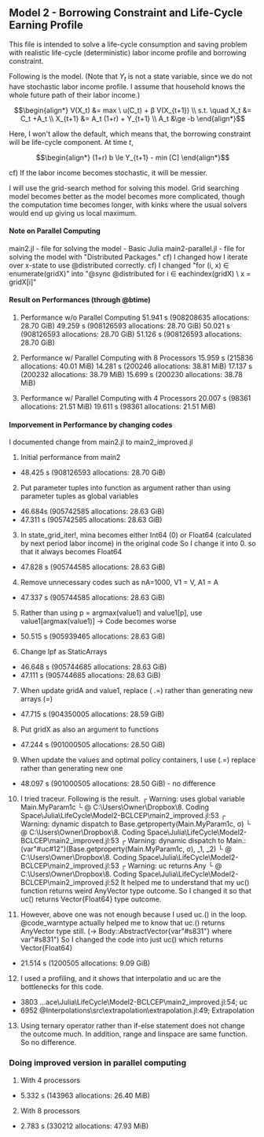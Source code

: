 ## Model 2 - Borrowing Constraint and Life-Cycle Earning Profile

This file is intended to solve a life-cycle consumption and saving problem with realistic life-cycle (deterministic) labor income profile and borrowing constraint.

Following is the model. (Note that $Y_t$ is not a state variable, since we do not have stochastic labor income profile. I assume that household knows the whole future path of their labor income.)

$$\begin{align*}
V(X_t) &= max \ u(C_t) + β V(X_{t+1}) \\
s.t. \quad X_t &= C_t +A_t \\
 X_{t+1} &= A_t (1+r) + Y_{t+1} \\
 A_t &\ge -b
\end{align*}$$

Here, I won't allow the default, which means that, the borrowing constraint will be life-cycle component. At time $t$,

$$\begin{align*}
(1+r) b \le Y_{t+1} - min [C]
\end{align*}$$

cf) If the labor income becomes stochastic, it will be messier.

I will use the grid-search method for solving this model. Grid searching model becomes better as the model becomes more complicated, though the computation time becomes longer, with kinks where the usual solvers would end up giving us local maximum.

#### Note on Parallel Computing
main2.jl - file for solving the model - Basic Julia
main2-parallel.jl - file for solving the model with "Distributed Packages."
cf) I changed how I iterate over x-state to use @distributed correctly.
cf) I changed "for (i, x) ∈ enumerate(gridX)" into
"@sync @distributed for i ∈ eachindex(gridX) \ x = gridX[i]"

#### Result on Performances (through @btime)
1) Performance w/o Parallel Computing
51.941 s (908208635 allocations: 28.70 GiB)
49.259 s (908126593 allocations: 28.70 GiB)
50.021 s (908126593 allocations: 28.70 GiB)
51.126 s (908126593 allocations: 28.70 GiB)

2) Performance w/ Parallel Computing with 8 Processors
15.959 s (215836 allocations: 40.01 MiB)
14.281 s (200246 allocations: 38.81 MiB)
17.137 s (200232 allocations: 38.79 MiB)
15.699 s (200230 allocations: 38.78 MiB)

3) Performance w/ Parallel Computing with 4 Processors
20.007 s (98361 allocations: 21.51 MiB)
19.611 s (98361 allocations: 21.51 MiB)

#### Imporvement in Performance by changing codes
I documented change from main2.jl to main2_improved.jl
1) Initial performance from main2
- 48.425 s (908126593 allocations: 28.70 GiB)
2) Put parameter tuples into function as argument rather than using parameter tuples as global variables
- 46.684s (905742585 allocations: 28.63 GiB)
- 47.311 s (905742585 allocations: 28.63 GiB)
3) In state_grid_iter!, mina becomes either Int64 (0) or Float64 (calculated by next period labor income) in the original code  So I change it into 0. so that it always becomes Float64
- 47.828 s (905744585 allocations: 28.63 GiB)
4) Remove unnecessary codes such as nA=1000, V1 = V, A1 = A
- 47.337 s (905744585 allocations: 28.63 GiB)
5) Rather than using p = argmax(value1) and value1[p], use value1[argmax(value1)]
-> Code becomes worse
- 50.515 s (905939465 allocations: 28.63 GiB)
6) Change lpf as StaticArrays
- 46.648 s (905744685 allocations: 28.63 GiB)
- 47.111 s (905744685 allocations: 28.63 GiB)
7) When update gridA and value1, replace ( .=) rather than generating new arrays (=)
- 47.715 s (904350005 allocations: 28.59 GiB)
8) Put gridX as also an argument to functions
- 47.244 s (901000505 allocations: 28.50 GiB)
9) When update the values and optimal policy containers, I use (.=) replace rather than generating new one
- 48.097 s (901000505 allocations: 28.50 GiB) - no difference
10) I tried traceur. Following is the result.
┌ Warning: uses global variable Main.MyParam1c
└ @ C:\Users\Owner\Dropbox\8. Coding Space\Julia\LifeCycle\Model2-BCLCEP\main2_improved.jl:53
┌ Warning: dynamic dispatch to Base.getproperty(Main.MyParam1c, σ)
└ @ C:\Users\Owner\Dropbox\8. Coding Space\Julia\LifeCycle\Model2-BCLCEP\main2_improved.jl:53
┌ Warning: dynamic dispatch to Main.:(var"#uc#12")(Base.getproperty(Main.MyParam1c, σ), _1, _2)
└ @ C:\Users\Owner\Dropbox\8. Coding Space\Julia\LifeCycle\Model2-BCLCEP\main2_improved.jl:53
┌ Warning: uc returns Any
└ @ C:\Users\Owner\Dropbox\8. Coding Space\Julia\LifeCycle\Model2-BCLCEP\main2_improved.jl:52
It helped me to understand that my uc() function returns weird AnyVector type outcome. So I changed it so that uc() returns Vector{Float64} type outcome.

11. However, above one was not enough because I used uc.() in the loop. @code_warntype actually helped me to know that uc.() returns AnyVector type still. (-> Body::AbstractVector{var"#s831"} where var"#s831") So I changed the code into just uc() which returns Vector{Float64}
- 21.514 s (1200505 allocations: 9.09 GiB)

12. I used a profiling, and it shows that interpolatio and uc are the bottlenecks for this code.
- 3803  ...ace\Julia\LifeCycle\Model2-BCLCEP\main2_improved.jl:54; uc
-  6952  @Interpolations\src\extrapolation\extrapolation.jl:49; Extrapolation

13. Using ternary operator rather than if-else statement does not change the outcome much. In addition, range and linspace are same function. So no difference.

### Doing improved version in parallel computing

1) With 4 processors
- 5.332 s (143963 allocations: 26.40 MiB)

2) With 8 processors
- 2.783 s (330212 allocations: 47.93 MiB)
